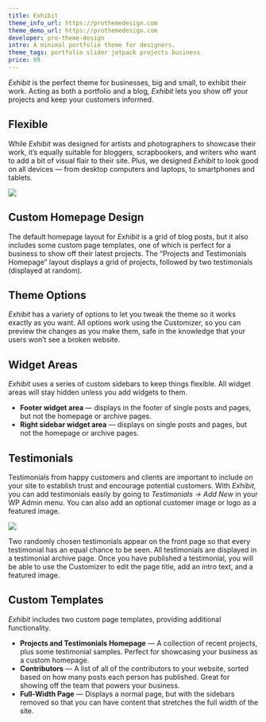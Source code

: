 ```yaml
---
title: Exhibit
theme_info_url: https://prothemedesign.com
theme_demo_url: https://prothemedesign.com
developer: pro-theme-design
intro: A minimal portfolio theme for designers.
theme_tags: portfolio slider jetpack projects business
price: 99
---
```


<em>Exhibit</em> is the perfect theme for businesses, big and small, to exhibit their work. Acting as both a portfolio and a blog, <em>Exhibit</em> lets you show off your projects and keep your customers informed.

## Flexible

While <em>Exhibit</em> was designed for artists and photographers to showcase their work, it’s equally suitable for bloggers, scrapbookers, and writers who want to add a bit of visual flair to their site. Plus, we designed <em>Exhibit</em> to look good on all devices — from desktop computers and laptops, to smartphones and tablets.

<img src="https://theme.files.wordpress.com/2015/08/exhibit-outdoors.jpg?w=640&h=403" />

## Custom Homepage Design

The default homepage layout for <em>Exhibit</em> is a grid of blog posts, but&nbsp;it also includes some custom page templates, one of which is perfect for a business to show off their latest projects. The “Projects and Testimonials Homepage” layout displays a grid of projects, followed by two testimonials (displayed at random).

## Theme Options

<em>Exhibit</em> has a variety of options to let you tweak the theme so it works exactly as you want. All options work using the Customizer, so you can preview the changes as you make them, safe in the knowledge that your users won’t see a broken website.

## Widget Areas

<em>Exhibit</em> uses a series of custom sidebars to keep things flexible. All widget areas will stay hidden unless you add widgets to them.

* <strong>Footer widget area </strong> — displays in the footer of single posts and pages, but not the homepage or archive pages.
* <strong>Right sidebar widget area</strong> — displays on single posts and pages, but not the homepage or archive pages.

## Testimonials

Testimonials from happy customers and clients are important to include on your site to establish trust and encourage potential customers. With <em>Exhibit,</em> you can add testimonials easily by going to <em>Testimonials → Add New</em> in your WP Admin menu. You can also add an optional customer image or logo as a featured image.

<img src="https://theme.files.wordpress.com/2015/08/exhibit-testimonials.jpg?w=640&h=240" />

Two randomly chosen testimonials appear on the front page so that every testimonial has an equal chance to be seen. All testimonials are displayed in a testimonial archive page. Once you have published a testimonial, you will be able to use the Customizer to edit the page title, add an intro text, and a featured image.

## Custom Templates

<em>Exhibit</em> includes two custom page templates, providing additional functionality.

* <strong>Projects and Testimonials Homepage</strong> — A collection of recent projects, plus&nbsp;some testimonial samples. Perfect for showcasing your business as a custom homepage.</li>
* <strong>Contributors</strong> — A list of all of the contributors to your website, sorted based on how many posts each person has published. Great for showing off the team that powers your business.</li>
* <strong>Full-Width Page</strong> — Displays a normal page, but with the sidebars removed so that you can have content that stretches the full width of the site.
